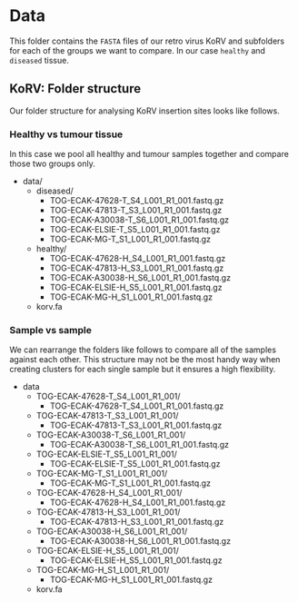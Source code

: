 # Data #

This folder contains the `FASTA` files of our retro virus KoRV and subfolders
for each of the groups we want to compare. In our case `healthy` and `diseased`
tissue.

## KoRV: Folder structure ##

Our folder structure for analysing KoRV insertion sites looks like follows.

### Healthy vs tumour tissue ###

In this case we pool all healthy and tumour samples together and compare those
two groups only.

* data/
    * diseased/
        * TOG-ECAK-47628-T_S4_L001_R1_001.fastq.gz
        * TOG-ECAK-47813-T_S3_L001_R1_001.fastq.gz
        * TOG-ECAK-A30038-T_S6_L001_R1_001.fastq.gz
        * TOG-ECAK-ELSIE-T_S5_L001_R1_001.fastq.gz
        * TOG-ECAK-MG-T_S1_L001_R1_001.fastq.gz
    * healthy/
        * TOG-ECAK-47628-H_S4_L001_R1_001.fastq.gz
        * TOG-ECAK-47813-H_S3_L001_R1_001.fastq.gz
        * TOG-ECAK-A30038-H_S6_L001_R1_001.fastq.gz
        * TOG-ECAK-ELSIE-H_S5_L001_R1_001.fastq.gz
        * TOG-ECAK-MG-H_S1_L001_R1_001.fastq.gz
    * korv.fa

### Sample vs sample ###

We can rearrange the folders like follows to compare all of the samples against
each other. This structure may not be the most handy way when creating clusters
for each single sample but it ensures a high flexibility.

* data
    * TOG-ECAK-47628-T_S4_L001_R1_001/
        * TOG-ECAK-47628-T_S4_L001_R1_001.fastq.gz
    * TOG-ECAK-47813-T_S3_L001_R1_001/
        * TOG-ECAK-47813-T_S3_L001_R1_001.fastq.gz
    * TOG-ECAK-A30038-T_S6_L001_R1_001/
        * TOG-ECAK-A30038-T_S6_L001_R1_001.fastq.gz
    * TOG-ECAK-ELSIE-T_S5_L001_R1_001/
        * TOG-ECAK-ELSIE-T_S5_L001_R1_001.fastq.gz
    * TOG-ECAK-MG-T_S1_L001_R1_001/
        * TOG-ECAK-MG-T_S1_L001_R1_001.fastq.gz
    * TOG-ECAK-47628-H_S4_L001_R1_001/
        * TOG-ECAK-47628-H_S4_L001_R1_001.fastq.gz
    * TOG-ECAK-47813-H_S3_L001_R1_001/
        * TOG-ECAK-47813-H_S3_L001_R1_001.fastq.gz
    * TOG-ECAK-A30038-H_S6_L001_R1_001/
        * TOG-ECAK-A30038-H_S6_L001_R1_001.fastq.gz
    * TOG-ECAK-ELSIE-H_S5_L001_R1_001/
        * TOG-ECAK-ELSIE-H_S5_L001_R1_001.fastq.gz
    * TOG-ECAK-MG-H_S1_L001_R1_001/
        * TOG-ECAK-MG-H_S1_L001_R1_001.fastq.gz
    * korv.fa
